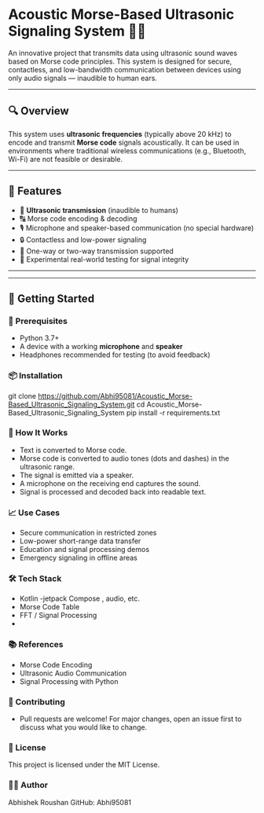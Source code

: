 # Acoustic Morse-Based Ultrasonic Signaling System 🚨📡

An innovative project that transmits data using ultrasonic sound waves based on Morse code principles. This system is designed for secure, contactless, and low-bandwidth communication between devices using only audio signals — inaudible to human ears.

---

## 🔍 Overview

This system uses **ultrasonic frequencies** (typically above 20 kHz) to encode and transmit **Morse code** signals acoustically. It can be used in environments where traditional wireless communications (e.g., Bluetooth, Wi-Fi) are not feasible or desirable.

---

## 🎯 Features

- 📡 **Ultrasonic transmission** (inaudible to humans)
- 🔠 Morse code encoding & decoding
- 🎙️ Microphone and speaker-based communication (no special hardware)
- 🔒 Contactless and low-power signaling
- 🔁 One-way or two-way transmission supported
- 🧪 Experimental real-world testing for signal integrity

---

---

## 🚀 Getting Started

### 🔧 Prerequisites

- Python 3.7+
- A device with a working **microphone** and **speaker**
- Headphones recommended for testing (to avoid feedback)

### 📦 Installation

git clone https://github.com/Abhi95081/Acoustic_Morse-Based_Ultrasonic_Signaling_System.git
cd Acoustic_Morse-Based_Ultrasonic_Signaling_System
pip install -r requirements.txt

### 🧪 How It Works
- Text is converted to Morse code.
- Morse code is converted to audio tones (dots and dashes) in the ultrasonic range.
- The signal is emitted via a speaker.
- A microphone on the receiving end captures the sound.
- Signal is processed and decoded back into readable text.

 ### 📈 Use Cases
- Secure communication in restricted zones
- Low-power short-range data transfer
- Education and signal processing demos
- Emergency signaling in offline areas

### 🛠️ Tech Stack
- Kotlin
-jetpack Compose , audio, etc.
- Morse Code Table
- FFT / Signal Processing
- 
### 📚 References
- Morse Code Encoding
- Ultrasonic Audio Communication
- Signal Processing with Python

### 🤝 Contributing
- Pull requests are welcome! For major changes, open an issue first to discuss what you would like to change.

### 📜 License
This project is licensed under the MIT License.

### 👨‍💻 Author
Abhishek Roushan
GitHub: Abhi95081
